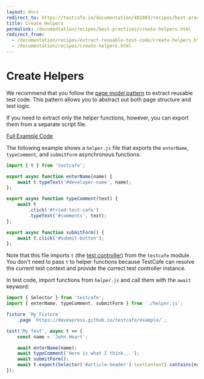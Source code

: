 ```yaml
---
layout: docs
redirect_to: https://testcafe.io/documentation/402803/recipes/best-practices/create-helpers
title: Create Helpers
permalink: /documentation/recipes/best-practices/create-helpers.html
redirect_from:
  - /documentation/recipes/extract-reusable-test-code/create-helpers.html
  - /documentation/recipes/create-helpers.html
---
```

# Create Helpers

We recommend that you follow the [page model pattern](../../guides/concepts/page-model.md) to extract reusable test code. This pattern allows you to abstract out both page structure and test logic.

If you need to extract only the helper functions, however, you can export them from a separate script file.

[Full Example Code](https://github.com/DevExpress/testcafe-examples/tree/master/examples/extract-code-to-helpers)

The following example shows a `helper.js` file that exports the `enterName`, `typeComment`, and `submitForm` asynchronous functions:

```js
import { t } from 'testcafe';

export async function enterName(name) {
    await t.typeText('#developer-name', name);
};

export async function typeComment(text) {
    await t
        .click('#tried-test-cafe')
        .typeText('#comments', text);
};

export async function submitForm() {
    await t.click('#submit-button');
};
```

Note that this file imports `t` (the [test controller](../../reference/test-api/testcontroller/README.md)) from the `testcafe` module. You don't need to pass `t` to helper functions because TestCafe can resolve the current test context and provide the correct test controller instance.

In test code, import functions from `helper.js` and call them with the `await` keyword:

```js
import { Selector } from 'testcafe';
import { enterName, typeComment, submitForm } from './helper.js';

fixture `My Fixture`
    .page `https://devexpress.github.io/testcafe/example/`;

test('My Test', async t => {
    const name = 'John Heart';

    await enterName(name);
    await typeComment('Here is what I think...');
    await submitForm();
    await t.expect(Selector('#article-header').textContent).contains(name);
});
```
